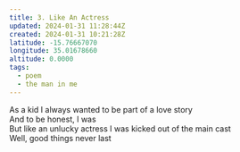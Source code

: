 ```yaml
---
title: 3. Like An Actress
updated: 2024-01-31 11:28:44Z
created: 2024-01-31 10:21:28Z
latitude: -15.76667070
longitude: 35.01678660
altitude: 0.0000
tags:
  - poem
  - the man in me
---
```


As a kid I always wanted to be part of a love story  
And to be honest, I was  
But like an unlucky actress I was kicked out of the main cast  
Well, good things never last

